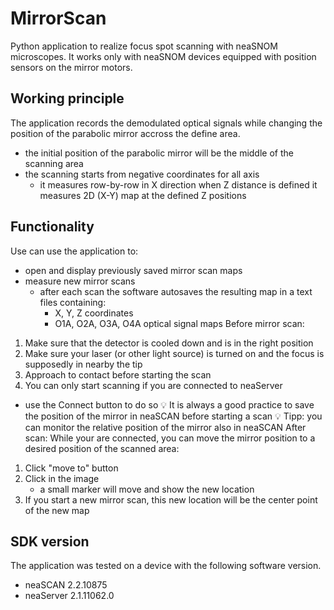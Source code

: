 # MirrorScan
Python application to realize focus spot scanning with neaSNOM microscopes.
It works only with neaSNOM devices equipped with position sensors on the mirror motors.

## Working principle
The application records the demodulated optical signals while changing the position of the parabolic mirror accross the define area.
- the initial position of the parabolic mirror will be the middle of the scanning area
- the scanning starts from negative coordinates for all axis
  - it measures row-by-row in X direction
   when Z distance is defined it measures 2D (X-Y) map at the defined Z positions
## Functionality
Use can use the application to:
- open and display previously saved mirror scan maps
- measure new mirror scans
  - after each scan the software autosaves the resulting map in a text files containing:
    - X, Y, Z coordinates
    - O1A, O2A, O3A, O4A optical signal maps
Before mirror scan:
1. Make sure that the detector is cooled down and is in the right position
2. Make sure your laser (or other light source) is turned on and the focus is supposedly in nearby the tip
3. Approach to contact before starting the scan
4. You can only start scanning if you are connected to neaServer
  - use the Connect button to do so
:bulb: It is always a good practice to save the position of the mirror in neaSCAN before starting a scan
:bulb: Tipp: you can monitor the relative position of the mirror also in neaSCAN
After scan:
While your are connected, you can move the mirror position to a desired position of the scanned area:
1. Click "move to" button
2. Click in the image
   - a small marker will move and show the new location
3. If you start a new mirror scan, this new location will be the center point of the new map
  
## SDK version
The application was tested on a device with the following software version.
- neaSCAN 2.2.10875
- neaServer 2.1.11062.0
